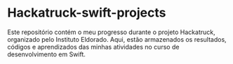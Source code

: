 # Hackatruck-swift-projects
Este repositório contém o meu progresso durante o projeto Hackatruck, organizado pelo Instituto Eldorado. Aqui, estão armazenados os resultados, códigos e aprendizados das minhas atividades no curso de desenvolvimento em Swift.
